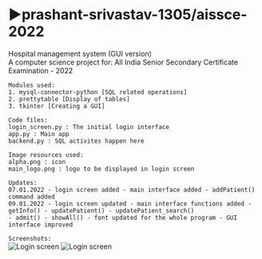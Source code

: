 # ▶️prashant-srivastav-1305/aissce-2022
Hospital management system (GUI version) <br>
A computer science project for: 
All India Senior Secondary Certificate Examination - 2022
<br>

```
Modules used:
1. mysql-connector-python [SQL related operations]
2. prettytable [Display of tables] 
3. tkinter [Creating a GUI]
```

```
Code files:
login_screen.py : The initial login interface
app.py : Main app
backend.py : SQL activites happen here 
```

```
Image resources used:
alpha.png : icon
main_logo.png : logo to be displayed in login screen
```

```
Updates: 
07.01.2022 - login screen added - main interface added - addPatient() command added
09.01.2022 - login screen updated - main interface functions added - getInfo() - updatePatient() - updatePatient_search()
- admit() - showAll() - font updated for the whole program - GUI interface improved
```
```Screenshots:``` <br>
![Login screen](https://github.com/prashant-srivastav-1305/aissce-2022/blob/main/screenshots/screenshot%201.png)
![Login screen](https://github.com/prashant-srivastav-1305/aissce-2022/blob/main/screenshots/screenshot%202.png)
